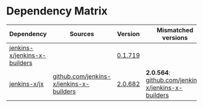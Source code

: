 # Dependency Matrix

Dependency | Sources | Version | Mismatched versions
---------- | ------- | ------- | -------------------
[jenkins-x/jenkins-x-builders](https://github.com/jenkins-x/jenkins-x-builders.git) |  | [0.1.719]() | 
[jenkins-x/jx](https://github.com/jenkins-x/jx.git) | [github.com/jenkins-x/jenkins-x-builders](https://github.com/jenkins-x/jenkins-x-builders) | [2.0.682](https://github.com/jenkins-x/jx/releases/tag/v2.0.682) | **2.0.564**: [github.com/jenkins-x/jenkins-x-builders](https://github.com/jenkins-x/jenkins-x-builders)
